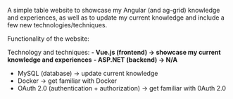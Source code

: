 A simple table website to showcase my Angular (and ag-grid) knowledge and experiences, as well as to update my current knowledge and include a few new technologies/techniques.

Functionality of the website:

Technology and techniques:
  **- Vue.js (frontend) -> showcase my current knowledge and experiences**
  **- ASP.NET (backend) -> N/A**
  - MySQL (database) -> update current knowledge
  - Docker -> get familiar with Docker
  - OAuth 2.0 (authentication + authorization) -> get familiar with 0Auth 2.0
